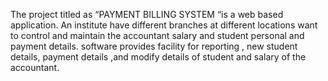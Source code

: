 The project titled as “PAYMENT BILLING SYSTEM “is a web based application. An institute have different branches at different locations want to control and maintain the accountant salary and student personal and payment details. software provides facility for reporting , new student details, payment details ,and modify details of student and salary of the accountant.
